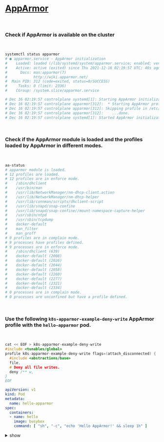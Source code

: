 # [AppArmor](https://kubernetes.io/docs/tutorials/clusters/apparmor/)

<br />

### Check if AppArmor is available on the cluster

<br />

```bash
systemctl status apparmor
# ● apparmor.service - AppArmor initialization
#    Loaded: loaded (/lib/systemd/system/apparmor.service; enabled; vendor preset: enabled)
#    Active: active (exited) since Thu 2021-12-16 02:19:57 UTC; 40s ago
#      Docs: man:apparmor(7)
#            http://wiki.apparmor.net/
#  Main PID: 312 (code=exited, status=0/SUCCESS)
#     Tasks: 0 (limit: 2336)
#    CGroup: /system.slice/apparmor.service

# Dec 16 02:19:57 controlplane systemd[1]: Starting AppArmor initialization...
# Dec 16 02:19:57 controlplane apparmor[312]:  * Starting AppArmor profiles
# Dec 16 02:19:57 controlplane apparmor[312]: Skipping profile in /etc/apparmor.d/disable: usr.sbin.rsyslogd
# Dec 16 02:19:57 controlplane apparmor[312]:    ...done.
# Dec 16 02:19:57 controlplane systemd[1]: Started AppArmor initialization.
```

<br />

### Check if the AppArmor module is loaded and the profiles loaded by AppArmor in different modes.

<br />

```bash
aa-status
# apparmor module is loaded.
# 12 profiles are loaded.
# 12 profiles are in enforce mode.
#    /sbin/dhclient
#    /usr/bin/man
#    /usr/lib/NetworkManager/nm-dhcp-client.action
#    /usr/lib/NetworkManager/nm-dhcp-helper
#    /usr/lib/connman/scripts/dhclient-script
#    /usr/lib/snapd/snap-confine
#    /usr/lib/snapd/snap-confine//mount-namespace-capture-helper
#    /usr/sbin/ntpd
#    /usr/sbin/tcpdump
#    docker-default
#    man_filter
#    man_groff
# 0 profiles are in complain mode.
# 9 processes have profiles defined.
# 9 processes are in enforce mode.
#    /sbin/dhclient (639) 
#    docker-default (2008) 
#    docker-default (2026) 
#    docker-default (2044) 
#    docker-default (2058) 
#    docker-default (2260) 
#    docker-default (2277) 
#    docker-default (2321) 
#    docker-default (2334) 
# 0 processes are in complain mode.
# 0 processes are unconfined but have a profile defined.
```

<br />

### Use the following `k8s-apparmor-example-deny-write` AppArmor profile with the `hello-apparmor` pod. 

<br />

```cpp
cat << EOF > k8s-apparmor-example-deny-write
#include <tunables/global>
profile k8s-apparmor-example-deny-write flags=(attach_disconnected) {
  #include <abstractions/base>
  file,
  # Deny all file writes.
  deny /** w,
}
EOF
```

```yaml
apiVersion: v1
kind: Pod
metadata:
  name: hello-apparmor
spec:
  containers:
  - name: hello
    image: busybox
    command: [ "sh", "-c", "echo 'Hello AppArmor!' && sleep 1h" ]
```

<details><summary>show</summary><p>

#### Load the AppArmor profile

**NOTE** : Profile needs to be loaded on all the nodes.

```bash
apparmor_parser -q k8s-apparmor-example-deny-write # load the apparmor profile

aa-status | grep k8s-apparmor-example-deny-write # verify its loaded
#    k8s-apparmor-example-deny-write
```

#### Enable AppArmor for the pod

```yaml
cat << EOF > hello-apparmor.yaml
apiVersion: v1
kind: Pod
metadata:
  name: hello-apparmor
  annotations: # add apparmor annotations
    container.apparmor.security.beta.kubernetes.io/hello: localhost/k8s-apparmor-example-deny-write # add this
spec:
  containers:
  - name: hello
    image: busybox
    command: [ "sh", "-c", "echo 'Hello AppArmor!' && sleep 1h" ]
EOF

kubectl apply -f hello-apparmor.yaml
```

#### Verify

```bash
kubectl exec hello-apparmor -- cat /proc/1/attr/current
# k8s-apparmor-example-deny-write (enforce)
```

</p></details>
